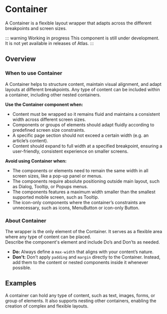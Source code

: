 # Container

A Container is a flexible layout wrapper that adapts across the different breakpoints and screen sizes.

::: warning Working in progress
This component is still under development. It is not yet available in releases of Atlas.
:::

## Overview

### When to use Container

A Container helps to structure content, maintain visual alignment, and adapt layouts at different breakpoints. Any type of content can be included within a container, including other nested containers.

**Use the Container component when:**

* Content must be wrapped so it remains fluid and maintains a consistent width across different screen sizes.  
* Components or groups of elements should adapt fluidly according to predefined screen size constraints.  
* A specific page section should not exceed a certain width (e.g. an article’s content).  
* Content should expand to full width at a specified breakpoint, ensuring a user-friendly, consistent experience on smaller screens.

**Avoid using Container when:**

* The components or elements need to remain the same width in all screen sizes, like a pop-up panel or menus.  
* The components require absolute positioning outside main layout, such as Dialog, Tooltip, or Popups menus.  
* The components features a maximum width smaller than the smallest supported mobile screen, such as Tooltip.  
* The icon-only components where the container’s constraints are unnecessary, such as icons, MenuButton or icon-only Button.

### About Container

The wrapper is the only element of the Container. It serves as a flexible area where any type of content can be placed.  
Describe the component's element and include Do’s and Don’ts as needed.

* **Do:** Always define a `max-width` that aligns with your content’s nature.  
* **Don't:** Don't apply `padding` and `margin` directly to the Container. Instead, add them to the content or nested components inside it whenever possible.

## Examples

A container can hold any type of content, such as text, images, forms, or group of elements. It also supports nesting other containers, enabling the creation of complex and flexible layouts.